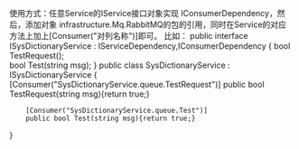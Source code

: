 使用方式：任意Service的IService接口对象实现 IConsumerDependency，然后，添加对象 infrastructure.Mq.RabbitMQ的包的引用，同时在Service的对应方法上加上[Consumer("对列名称")]即可。
比如：
 public interface ISysDictionaryService : IServiceDependency,IConsumerDependency
    {
        bool TestRequest();        
        bool Test(string msg);
     }
 public class SysDictionaryService : ISysDictionaryService
 {
        [Consumer("SysDictionaryService.queue.TestRequest")]
        public bool TestRequest(string msg){return true;}
        
        [Consumer("SysDictionaryService.queue.Test")]
        public bool Test(string msg){return true;}
 }
